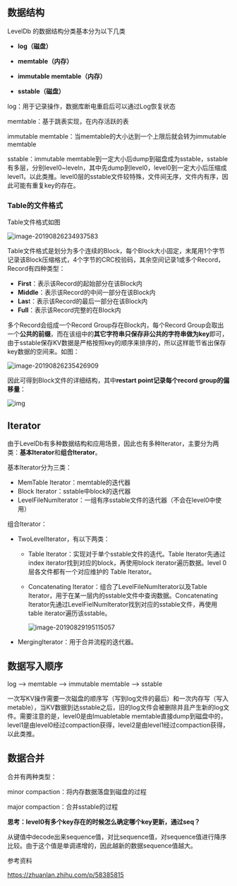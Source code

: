 

## 数据结构

LevelDb 的数据结构分类基本分为以下几类

- **log（磁盘）**

- **memtable（内存）**
- **immutable memtable（内存）**
- **sstable（磁盘）**

log：用于记录操作，数据库断电重启后可以通过Log恢复状态

memtable：基于跳表实现，在内存活跃的表

immutable memtable：当memtable的大小达到一个上限后就会转为immutable memtable

sstable：immutable memtable到一定大小后dump到磁盘成为sstable，sstable有多层，分别level0~leveln，其中先dump到level0，level0到一定大小后压缩成level1，以此类推。level0层的sstable文件较特殊，文件间无序，文件内有序，因此可能有重复key的存在。



### Table的文件格式

Table文件格式如图

![image-20190826234937583](../resource/sstable文件结构.png)



Table文件格式是划分为多个连续的Block，每个Block大小固定，末尾用1个字节记录该Block压缩格式，4个字节的CRC校验码，其余空间记录1或多个Record，Record有四种类型：

- **First**：表示该Record的起始部分在该Block内
- **Middle**：表示该Record的中间一部分在该Block内
- **Las**t：表示该Record的最后一部分在该Block内
- **Full**：表示该Record完整的在Block内

多个Record会组成一个Record Group存在Block内，每个Record Group会取出一个**公共的前缀**，而在该组中的**其它字符串只保存非公共的字符串做为key**即可，由于sstable保存KV数据是严格按照key的顺序来排序的，所以这样能节省出保存key数据的空间来。如图：



![image-20190826235426909](../resource/block共享前缀.png)

因此可得到Block文件的详细结构，其中**restart point记录每个record group的偏移量**：

![img](../resource/block详细格式.png)





## Iterator

由于LevelDb有多种数据结构和应用场景，因此也有多种Iterator，主要分为两类：**基本Iterator**和**组合Iterator**。

基本Iterator分为三类：

- MemTable Iterator：memtable的迭代器
- Block Iterator：sstable中block的迭代器
- LevelFileNumIterator：一组有序sstable文件的迭代器（不会在level0中使用）

组合Iterator：

- TwoLevelIterator，有以下两类：

    - Table Iterator：实现对于单个sstable文件的迭代。Table Iterator先通过index iterator找到对应的block，再使用block iterator遍历数据。level 0层各文件都有一个对应维护的 Table Iterator。

    - Concatenating Iterator：组合了LevelFileNumIterator以及Table Iterator，用于在某一层内的sstable文件中查询数据。Concatenating Iterator先通过LevelFielNumIterator找到对应的sstable文件，再使用table iterator遍历该sstable。

        ![image-20190829195115057](../resource/Two-level迭代器.png)

- MergingIterator：用于合并流程的迭代器。



## 数据写入顺序

log --> memtable --> immutable memtable --> sstable

一次写KV操作需要一次磁盘的顺序写（写到log文件的最后）和一次内存写（写入metable），当KV数据到达sstable之后，旧的log文件会被删除并且产生新的log文件。需要注意的是，level0是由Imuabletable memtable直接dump到磁盘中的，level1是由level0经过compaction获得，level2是由level1经过compaction获得，以此类推。



## 数据合并

合并有两种类型：

minor compaction：将内存数据落盘到磁盘的过程

major compaction：合并sstable的过程

**思考：level0有多个key存在的时候怎么确定哪个key更新，通过seq？**

从键值中decode出来sequence值，对比sequence值，对sequence值进行降序比较。由于这个值是单调递增的，因此越新的数据sequence值越大。

参考资料

https://zhuanlan.zhihu.com/p/58385815